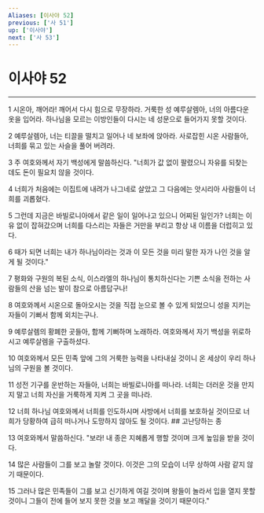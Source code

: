 ```yaml
---
Aliases: [이사야 52]
previous: ['사 51']
up: ['이사야']
next: ['사 53']
---
```

# 이사야 52

***


1 시온아, 깨어라! 깨어서 다시 힘으로 무장하라. 거룩한 성 예루살렘아, 너의 아름다운 옷을 입어라. 하나님을 모르는 이방인들이 다시는 네 성문으로 들어가지 못할 것이다. 

2 예루살렘아, 너는 티끌을 떨치고 일어나 네 보좌에 앉아라. 사로잡힌 시온 사람들아, 너희를 묶고 있는 사슬을 풀어 버려라. 

3 주 여호와께서 자기 백성에게 말씀하신다. "너희가 값 없이 팔렸으니 자유를 되찾는 데도 돈이 필요치 않을 것이다. 

4 너희가 처음에는 이집트에 내려가 나그네로 살았고 그 다음에는 앗시리아 사람들이 너희를 괴롭혔다. 

5 그런데 지금은 바빌로니아에서 같은 일이 일어나고 있으니 어찌된 일인가? 너희는 이유 없이 잡혀갔으며 너희를 다스리는 자들은 거만을 부리고 항상 내 이름을 더럽히고 있다. 

6 때가 되면 너희는 내가 하나님이라는 것과 이 모든 것을 미리 말한 자가 나인 것을 알게 될 것이다." 

7 평화와 구원의 복된 소식, 이스라엘의 하나님이 통치하신다는 기쁜 소식을 전하는 사람들의 산을 넘는 발이 참으로 아름답구나! 

8 여호와께서 시온으로 돌아오시는 것을 직접 눈으로 볼 수 있게 되었으니 성을 지키는 자들이 기뻐서 함께 외치는구나. 

9 예루살렘의 황폐한 곳들아, 함께 기뻐하며 노래하라. 여호와께서 자기 백성을 위로하시고 예루살렘을 구출하셨다. 

10 여호와께서 모든 민족 앞에 그의 거룩한 능력을 나타내실 것이니 온 세상이 우리 하나님의 구원을 볼 것이다. 

11 성전 기구를 운반하는 자들아, 너희는 바빌로니아를 떠나라. 너희는 더러운 것을 만지지 말고 너희 자신을 거룩하게 지켜 그 곳을 떠나라. 

12 너희 하나님 여호와께서 너희를 인도하시며 사방에서 너희를 보호하실 것이므로 너희가 당황하여 급히 떠나거나 도망하지 않아도 될 것이다. ## 고난당하는 종 

13 여호와께서 말씀하신다. "보라! 내 종은 지혜롭게 행할 것이며 크게 높임을 받을 것이다. 

14 많은 사람들이 그를 보고 놀랄 것이다. 이것은 그의 모습이 너무 상하여 사람 같지 않기 때문이다. 

15 그러나 많은 민족들이 그를 보고 신기하게 여길 것이며 왕들이 놀라서 입을 열지 못할 것이니 그들이 전에 들어 보지 못한 것을 보고 깨달을 것이기 때문이다."
